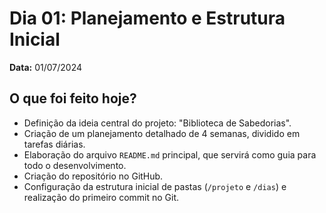 # Dia 01: Planejamento e Estrutura Inicial

**Data:** 01/07/2024

## O que foi feito hoje?

- Definição da ideia central do projeto: "Biblioteca de Sabedorias".
- Criação de um planejamento detalhado de 4 semanas, dividido em tarefas diárias.
- Elaboração do arquivo `README.md` principal, que servirá como guia para todo o desenvolvimento.
- Criação do repositório no GitHub.
- Configuração da estrutura inicial de pastas (`/projeto` e `/dias`) e realização do primeiro commit no Git.